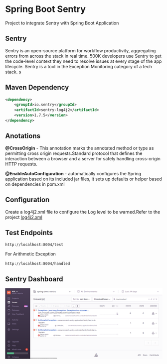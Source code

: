 # Spring Boot Sentry

Project to integrate Sentry with Spring Boot Application

## Sentry

Sentry is an open-source platform for workflow productivity, aggregating errors from across the stack in real time. 500K developers use Sentry to get the code-level context they need to resolve issues at every stage of the app lifecycle. Sentry is a tool in the Exception Monitoring category of a tech stack.
s

## Maven Dependency

```xml
<dependency>
    <groupId>io.sentry</groupId>
    <artifactId>sentry-log4j2</artifactId>
    <version>1.7.5</version>
</dependency>
```
## Anotations

**@CrossOrigin** - This annotation marks the annotated method or type as permitting cross origin requests.Standard protocol that defines the interaction between a browser and a server for safely handling cross-origin HTTP requests.

**@EnableAutoConfiguration** - automatically configures the Spring application based on its included jar files, it sets up defaults or helper based on dependencies in pom.xml

## Configuration

Create a log4j2.xml file to configure the Log level to be warned.Refer to the project [log4j2.xml](https://github.com/aman7797/spring-boot-sentry/blob/master/src/main/resources/log4j2.xml)
## Test Endpoints

    http://localhost:8004/test

For Arithmetic Exception

    http://localhost:8004/handled

## Sentry Dashboard

![Sentry Dashboard](https://github.com/aman7797/spring-boot-sentry/blob/master/img/dashboard.png)
